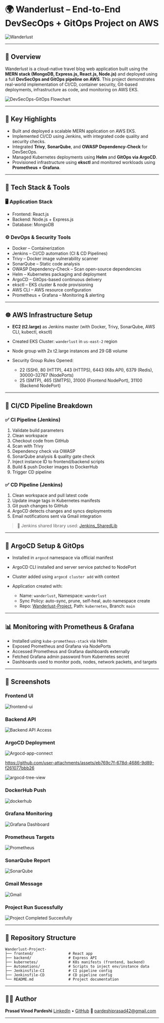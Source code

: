 # 🌍 Wanderlust – End-to-End DevSecOps + GitOps Project on AWS

![Wanderlust](https://github.com/user-attachments/assets/1d05c851-1fcc-4e38-a2d6-34bd307fcf6c)

---

## 📌 Overview

Wanderlust is a cloud-native travel blog web application built using the **MERN stack (MongoDB, Express.js, React.js, Node.js)** and deployed using a full **DevSecOps and GitOps pipeline on AWS**. This project demonstrates real-world implementation of CI/CD, container security, Git-based deployments, infrastructure as code, and monitoring on AWS EKS.

![DevSecOps-GitOps Flowchart](https://github.com/user-attachments/assets/f2e798cc-3ad4-45b8-99b6-29d30d7c5a89)

---

## 🚀 Key Highlights

* Built and deployed a scalable MERN application on AWS EKS.
* Implemented CI/CD using Jenkins, with integrated code quality and security checks.
* Integrated **Trivy**, **SonarQube**, and **OWASP Dependency-Check** for DevSecOps.
* Managed Kubernetes deployments using **Helm** and **GitOps via ArgoCD**.
* Provisioned infrastructure using **eksctl** and monitored workloads using **Prometheus + Grafana**.

---

## 🧰 Tech Stack & Tools

### 🖥 Application Stack

* Frontend: React.js
* Backend: Node.js + Express.js
* Database: MongoDB

### ⚙ DevOps & Security Tools

* Docker – Containerization
* Jenkins – CI/CD automation (CI & CD Pipelines)
* Trivy – Docker image vulnerability scanner
* SonarQube – Static code analysis
* OWASP Dependency-Check – Scan open-source dependencies
* Helm – Kubernetes packaging and deployment
* ArgoCD – GitOps-based continuous delivery
* eksctl – EKS cluster & node provisioning
* AWS CLI – AWS resource configuration
* Prometheus + Grafana – Monitoring & alerting

---

## ☸️ AWS Infrastructure Setup

* **EC2 (t2.large)** as Jenkins master (with Docker, Trivy, SonarQube, AWS CLI, kubectl, eksctl)
* Created EKS Cluster: `wanderlust` in `us-east-2` region
* Node group with 2x t2.large instances and 29 GB volume
* Security Group Rules Opened:

  * 22 (SSH), 80 (HTTP), 443 (HTTPS), 6443 (K8s API), 6379 (Redis), 30000–32767 (NodePorts)
  * 25 (SMTP), 465 (SMTPS), 31000 (Frontend NodePort), 31100 (Backend NodePort)

---

## 🔄 CI/CD Pipeline Breakdown

### ✅ CI Pipeline (Jenkins)

1. Validate build parameters
2. Clean workspace
3. Checkout code from GitHub
4. Scan with Trivy
5. Dependency check via OWASP
6. SonarQube analysis & quality gate check
7. Inject instance ID to frontend/backend scripts
8. Build & push Docker images to DockerHub
9. Trigger CD pipeline

### ✅ CD Pipeline (Jenkins)

1. Clean workspace and pull latest code
2. Update image tags in Kubernetes manifests
3. Git push changes to GitHub
4. ArgoCD detects changes and syncs deployments
5. Email notifications sent via Gmail integration

> 🔁 Jenkins shared library used: [Jenkins\_SharedLib](https://github.com/prasad112000/Jenkins_SharedLib.git)

---

## 🔧 ArgoCD Setup & GitOps

* Installed in `argocd` namespace via official manifest
* ArgoCD CLI installed and server service patched to NodePort
* Cluster added using `argocd cluster add` with context
* Application created with:

  * Name: `wanderlust`, Namespace: `wanderlust`
  * Sync Policy: auto-sync, prune, self-heal, auto namespace create
  * Repo: [Wanderlust-Project](https://github.com/prasad112000/Wanderlust-Project-.git), Path: `kubernetes`, Branch: `main`

---

## 📊 Monitoring with Prometheus & Grafana

* Installed using `kube-prometheus-stack` via Helm
* Exposed Prometheus and Grafana via NodePorts
* Accessed Prometheus and Grafana dashboards externally
* Fetched Grafana admin password from Kubernetes secret
* Dashboards used to monitor pods, nodes, network packets, and targets

---

## 📸 Screenshots

### Frontend UI

![frontend-ui](https://github.com/user-attachments/assets/5e6b7584-8383-43f2-b4ae-a5917c8ba0ac)

### Backend API

![Backend API Access](https://github.com/user-attachments/assets/f5f5d28c-f6cb-432c-871d-48cbcc0ab4e8)

### ArgoCD Deployment

![Argocd-app-connect](https://github.com/user-attachments/assets/f2211ea2-829a-4f0e-bb2d-00023cdf4c82)

https://github.com/user-attachments/assets/eb769c7f-678d-4686-9d89-f261077bbb26

![argocd-tree-view](https://github.com/user-attachments/assets/f3678f6d-c6ad-48e6-9012-c25cca7d9b5b)

### DockerHub Push

![dockerhub](https://github.com/user-attachments/assets/b2106220-ca93-4bb4-9c08-cb1ce09569a2)

### Grafana Monitoring

![Grafana Dashboard](https://github.com/user-attachments/assets/6879339f-3cd8-498b-bf41-8cde0b32e0f9)

### Prometheus Targets

![Prometheus ](https://github.com/user-attachments/assets/2175d24c-6112-4cfa-81d9-04cd921f8e96)

### SonarQube Report

![SonarQube](https://github.com/user-attachments/assets/b8a6df4b-f310-444e-b008-ca9bbc002bfb)

### Gmail Message 

![Gmail](https://github.com/user-attachments/assets/80910b6d-4027-41a2-b827-14b8174e091e)

### Project Run Sucessfully 

![Project Completed Succesfully ](https://github.com/user-attachments/assets/5bf61da6-fdf6-4ba0-bad6-f77adb7cb26f)

---

## 📁 Repository Structure

```
Wanderlust-Project-
├── frontend/                # React app
├── backend/                 # Express API
├── kubernetes/              # K8s manifests (frontend, backend)
├── Automations/             # Scripts to inject env/instance data
├── Jenkinsfile-CI           # CI pipeline config
├── Jenkinsfile-CD           # CD pipeline config
└── README.md                # Project documentation
```

---

## 👨‍💻 Author

**Prasad Vinod Pardeshi**
[LinkedIn](https://www.linkedin.com/in/prasad-pardeshi11/) • [GitHub](https://github.com/prasad112000)
📧 [pardeshiprasad42@gmail.com](mailto:pardeshiprasad42@gmail.com)

---

